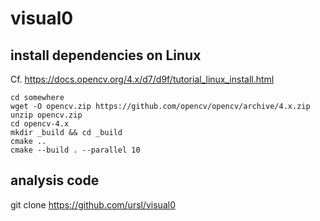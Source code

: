 # visual0

## install dependencies on Linux
Cf. https://docs.opencv.org/4.x/d7/d9f/tutorial_linux_install.html
```
cd somewhere
wget -O opencv.zip https://github.com/opencv/opencv/archive/4.x.zip
unzip opencv.zip
cd opencv-4.x
mkdir _build && cd _build
cmake ..
cmake --build . --parallel 10
```

## analysis code
git clone https://github.com/ursl/visual0
